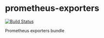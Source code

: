 # prometheus-exporters

[![Build Status](https://travis-ci.org/katosys/prometheus-exporters.svg?branch=master)](https://travis-ci.org/katosys/prometheus-exporters)

Prometheus exporters bundle
